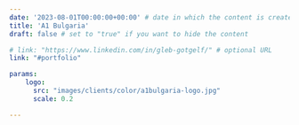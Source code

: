 ```yaml
---
date: '2023-08-01T00:00:00+00:00' # date in which the content is created - defaults to "today"
title: 'A1 Bulgaria'
draft: false # set to "true" if you want to hide the content 

# link: "https://www.linkedin.com/in/gleb-gotgelf/" # optional URL
link: "#portfolio" 

params:
    logo:
      src: "images/clients/color/a1bulgaria-logo.jpg"
      scale: 0.2

---
```

